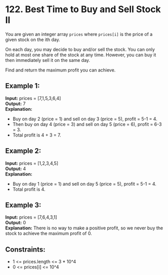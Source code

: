 # 122. Best Time to Buy and Sell Stock II

You are given an integer array `prices` where `prices[i]` is the price of a given stock on the ith day.

On each day, you may decide to buy and/or sell the stock. You can only hold at most one share of the stock at any time. However, you can buy it then immediately sell it on the same day.

Find and return the maximum profit you can achieve.

## Example 1:

**Input:** prices = [7,1,5,3,6,4]  
**Output:** 7  
**Explanation:**

- Buy on day 2 (price = 1) and sell on day 3 (price = 5), profit = 5-1 = 4.
- Then buy on day 4 (price = 3) and sell on day 5 (price = 6), profit = 6-3 = 3.
- Total profit is 4 + 3 = 7.

## Example 2:

**Input:** prices = [1,2,3,4,5]  
**Output:** 4  
**Explanation:**

- Buy on day 1 (price = 1) and sell on day 5 (price = 5), profit = 5-1 = 4.
- Total profit is 4.

## Example 3:

**Input:** prices = [7,6,4,3,1]  
**Output:** 0  
**Explanation:** There is no way to make a positive profit, so we never buy the stock to achieve the maximum profit of 0.

## Constraints:

- 1 <= prices.length <= 3 \* 10^4
- 0 <= prices[i] <= 10^4
